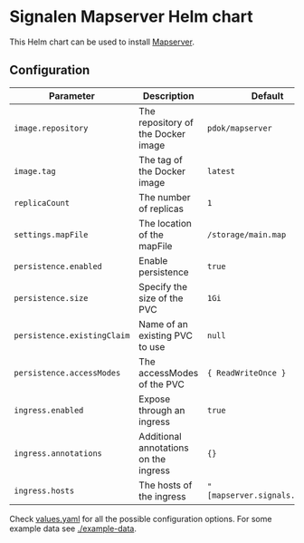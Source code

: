 # Signalen Mapserver Helm chart

This Helm chart can be used to install [Mapserver](https://www.mapserver.org/).

## Configuration

| Parameter | Description | Default |
| --------- | ----------- | ------- |
| `image.repository` | The repository of the Docker image | `pdok/mapserver` |
| `image.tag` | The tag of the Docker image | `latest` |
| `replicaCount` | The number of replicas | `1` |
| `settings.mapFile` | The location of the mapFile | `/storage/main.map` |
| `persistence.enabled` | Enable persistence | `true` |
| `persistence.size` | Specify the size of the PVC | `1Gi` |
| `persistence.existingClaim` | Name of an existing PVC to use | `null` |
| `persistence.accessModes` | The accessModes of the PVC | `{ ReadWriteOnce }` |
| `ingress.enabled` | Expose through an ingress | `true` |
| `ingress.annotations` | Additional annotations on the ingress | `{}` |
| `ingress.hosts` | The hosts of the ingress | `"[mapserver.signals.local]"` |

Check [values.yaml](./values.yaml) for all the possible configuration options. For some example data see [./example-data](./example-data).
